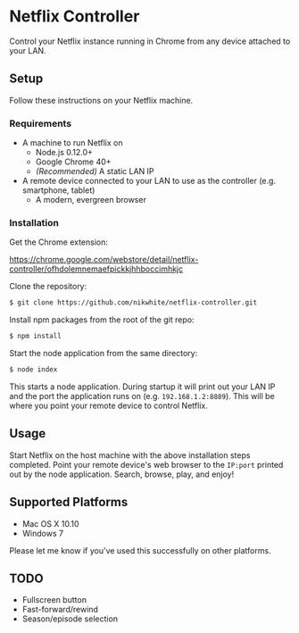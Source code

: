 # Netflix Controller #
Control your Netflix instance running in Chrome from any device attached to your LAN.

## Setup 

Follow these instructions on your Netflix machine.

### Requirements  

* A machine to run Netflix on
	* Node.js 0.12.0+
	* Google Chrome 40+
	* _(Recommended)_ A static LAN IP
* A remote device connected to your LAN to use as the controller (e.g. smartphone, tablet)
	* A modern, evergreen browser

### Installation 

Get the Chrome extension:

https://chrome.google.com/webstore/detail/netflix-controller/ofhdolemnemaefpickkjhhboccimhkjc

Clone the repository:

```bash
$ git clone https://github.com/nikwhite/netflix-controller.git
```

Install npm packages from the root of the git repo:

```bash
$ npm install 
```

Start the node application from the same directory:

```bash
$ node index
```

This starts a node application. During startup it will print out your LAN IP and the port the application runs on (e.g. `192.168.1.2:8889`). This will be where you point your remote device to control Netflix.

## Usage 

Start Netflix on the host machine with the above installation steps completed. Point your remote device's web browser to the `IP:port` printed out by the node application. Search, browse, play, and enjoy!

## Supported Platforms 

* Mac OS X 10.10
* Windows 7 

Please let me know if you've used this successfully on other platforms.

## TODO

* Fullscreen button
* Fast-forward/rewind
* Season/episode selection
